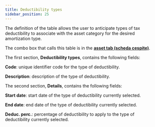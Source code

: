 ```yaml
---
title: Deductibility types
sidebar_position: 25
---
```


The definition of the table allows the user to anticipate types of tax deductibility to associate with the asset category for the desired amortization type.

The combo box that calls this table is in the [**asset tab (scheda cespite)**](/docs/finance-area/fixed-assets/fixed-assets-management/detail/).

The first section, **Deductibility types**, contains the following fields:

**Code**: unique identifier code for the type of deductibility.

**Description**: description of the type of deductibility.


The second section, **Details**, contains the following fields:

**Start date**: start date of the type of deductibility currently selected.

**End date**: end date of the type of deductibility currently selected.

**Deduc. perc.**: percentage of deductibility to apply to the type of deductibility currently selected.